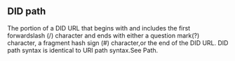 ## DID path

The portion of a DID URL that begins with and includes the first forwardslash (/) character and ends with either a question mark(?) character, a fragment hash sign (#) character,or the end of the DID URL. DID path syntax is identical to URI path syntax.See Path.

